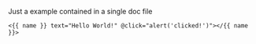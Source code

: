 Just a example contained in a single doc file

    <{{ name }} text="Hello World!" @click="alert('clicked!')"></{{ name }}>
